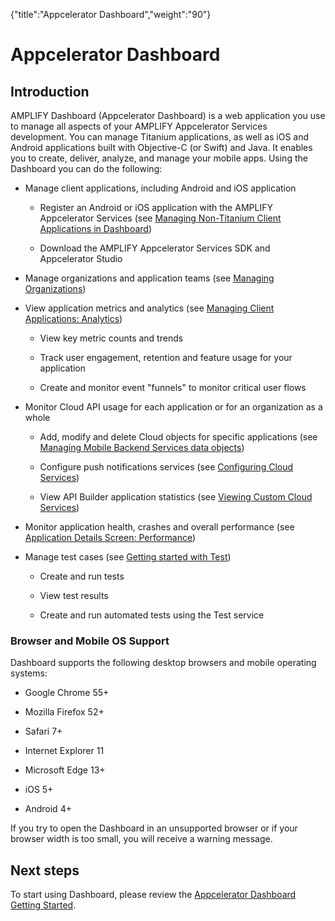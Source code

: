 {"title":"Appcelerator Dashboard","weight":"90"} 

# Appcelerator Dashboard

## Introduction

AMPLIFY Dashboard (Appcelerator Dashboard) is a web application you use to manage all aspects of your AMPLIFY Appcelerator Services development. You can manage Titanium applications, as well as iOS and Android applications built with Objective-C (or Swift) and Java. It enables you to create, deliver, analyze, and manage your mobile apps. Using the Dashboard you can do the following:

*   Manage client applications, including Android and iOS application
    
    *   Register an Android or iOS application with the AMPLIFY Appcelerator Services (see [Managing Non-Titanium Client Applications in Dashboard](/docs/appc/Appcelerator_Dashboard/Appcelerator_Dashboard_Guide/Managing_Applications/Managing_Client_Applications/Managing_Non-Titanium_Client_Applications_in_Dashboard/))
        
    *   Download the AMPLIFY Appcelerator Services SDK and Appcelerator Studio
        
*   Manage organizations and application teams (see [Managing Organizations](/docs/appc/Appcelerator_Dashboard/Appcelerator_Dashboard_Guide/Managing_Organizations/))
    
*   View application metrics and analytics (see [Managing Client Applications: Analytics](/docs/appc/Appcelerator_Dashboard/Appcelerator_Dashboard_Guide/Managing_Applications/Managing_Client_Applications/#Analytics))
    
    *   View key metric counts and trends
        
    *   Track user engagement, retention and feature usage for your application
        
    *   Create and monitor event "funnels" to monitor critical user flows
        
*   Monitor Cloud API usage for each application or for an organization as a whole
    
    *   Add, modify and delete Cloud objects for specific applications (see [Managing Mobile Backend Services data objects](/docs/appc/Appcelerator_Dashboard/Appcelerator_Dashboard_Guide/Managing_Applications/Managing_Mobile_Backend_Services_Datasources/Managing_Mobile_Backend_Services_data_objects/))
        
    *   Configure push notifications services (see [Configuring Cloud Services](/docs/appc/Appcelerator_Dashboard/Appcelerator_Dashboard_Guide/Configuring_Cloud_Services/))
        
    *   View API Builder application statistics (see [Viewing Custom Cloud Services](/docs/appc/Appcelerator_Dashboard/Appcelerator_Dashboard_Guide/Viewing_Custom_Cloud_Services/))
        
*   Monitor application health, crashes and overall performance (see [Application Details Screen: Performance](/docs/appc/Appcelerator_Dashboard/Appcelerator_Dashboard_Guide/Managing_Applications/Managing_Client_Applications/#PerformanceTab))
    
*   Manage test cases (see [Getting started with Test](/docs/appc/AMPLIFY_Appcelerator_Services/AMPLIFY_Appcelerator_Services_Guide/Appcelerator_Test/Getting_Started_with_Test/))
    
    *   Create and run tests
        
    *   View test results
        
    *   Create and run automated tests using the Test service
        

### Browser and Mobile OS Support

Dashboard supports the following desktop browsers and mobile operating systems:

*   Google Chrome 55+
    
*   Mozilla Firefox 52+
    
*   Safari 7+
    
*   Internet Explorer 11
    
*   Microsoft Edge 13+
    
*   iOS 5+
    
*   Android 4+
    

If you try to open the Dashboard in an unsupported browser or if your browser width is too small, you will receive a warning message.

## Next steps

To start using Dashboard, please review the [Appcelerator Dashboard Getting Started](/docs/appc/Appcelerator_Dashboard/Appcelerator_Dashboard_Getting_Started/).